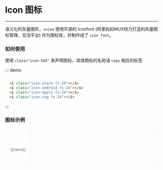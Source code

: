 <script>
  var iconList = require('../icon.json');

  export default {
    data() {
      return {
        icons: iconList
      };
    }
  }
</script>
<style lang="scss">
  .demo-icon .source > i {
    font-size: 24px;
    color: #8492a6;
    margin: 0 20px;
    font-size: 1.5em;
    vertical-align: middle;
  }
  
  .demo-icon .source > button {
    margin: 0 20px;
  }

  .iconfont-list {
    overflow: hidden;
    list-style: none;
    padding: 0;
    border: solid 1px #eaeefb;
    border-radius: 4px;
  }
  .iconfont-list li {
    float: left;
    width: 16.66%;
    text-align: center;
    height: 120px;
    line-height: 120px;
    color: #666;
    font-size: 13px;
    transition: all .3s;
    cursor: pointer;

    border-right: 1px solid #eee;
    border-bottom: 1px solid #eee;
    margin-right: -1px;
    margin-bottom: -1px;
    span {
      display: inline-block;
      line-height: normal;
      vertical-align: middle;
      font-family: 'Helvetica Neue',Helvetica,'PingFang SC','Hiragino Sans GB','Microsoft YaHei',SimSun,sans-serif;
    }
    i {
      display: block;
      font-size: 32px;
      margin-bottom: 15px;
      transition: all .2s;
    }
    &:hover{
    	color: rgb(80,80,80);
    	box-shadow:0px 2px 8px 0px rgba(0,0,0,0.1);
	    i{
	      font-size: 36px;
	    }
    } 
  }
</style>

# Icon 图标

----
语义化的矢量图形，```xview``` 使用开源的 Iconfont (阿里妈妈MUX倾力打造的矢量图标管理、交流平台) 作为图标库，并制作成了 ```icon font```。
### 如何使用

使用 ```class="icon-XXX"``` 来声明图标，具体图标的名称请 ```copy``` 相应的标签

<div class="demo-block">
  <i class="icon-iconset0101 fs-24"></i>
  <i class="icon-android fs-24"></i>
  <i class="icon-apple fs-24"></i>
  <i class="icon-cog fs-24"></i>
</div>

::: demo
```html

  <i class="icon-alarm fs-24"></i>
  <i class="icon-android fs-24"></i>
  <i class="icon-apple fs-24"></i>
  <i class="icon-cog fs-24"></i>

```
:::

### 图标示例

<ul class="iconfont-list">
  <li v-for="name in icons" :key="name">
    <span>
      <i :class="name"></i>
      {{name}}
    </span>
  </li>
</ul>
